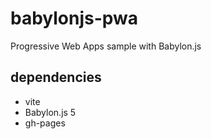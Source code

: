 # babylonjs-pwa

Progressive Web Apps sample with Babylon.js

## dependencies

- vite
- Babylon.js 5
- gh-pages